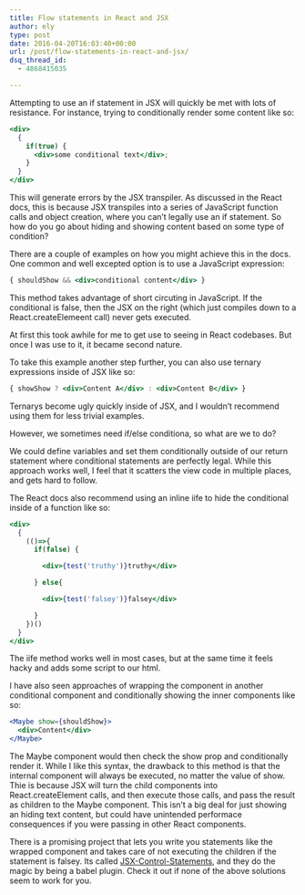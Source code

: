 ```yaml
---
title: Flow statements in React and JSX
author: ely
type: post
date: 2016-04-20T16:03:40+00:00
url: /post/flow-statements-in-react-and-jsx/
dsq_thread_id:
  - 4868415035

---
```

Attempting to use an if statement in JSX will quickly be met with lots of resistance. For instance, trying to conditionally render some content like so:
```jsx
<div>
  {
    if(true) {
      <div>some conditional text</div>;
    }
  }
</div>
```

This will generate errors by the JSX transpiler. As discussed in the React docs, this is because JSX transpiles into a series of JavaScript function calls and object creation, where you can&#8217;t legally use an if statement. So how do you go about hiding and showing content based on some type of condition?

There are a couple of examples on how you might achieve this in the docs. One common and well excepted option is to use a JavaScript expression:

```jsx
{ shouldShow && <div>conditional content</div> }
```

This method takes advantage of short circuting in JavaScript. If the conditional is false, then the JSX on the right (which just compiles down to a React.createElemeent call) never gets executed.

At first this took awhile for me to get use to seeing in React codebases. But once I was use to it, it became second nature.

To take this example another step further, you can also use ternary expressions inside of JSX like so:

```jsx
{ showShow ? <div>Content A</div> : <div>Content B</div> }
```

Ternarys become ugly quickly inside of JSX, and I wouldn&#8217;t recommend using them for less trivial examples.

However, we sometimes need if/else conditiona, so what are we to do?

We could define variables and set them conditionally outside of our return statement where conditional statements are perfectly legal. While this approach works well, I feel that it scatters the view code in multiple places, and gets hard to follow.

The React docs also recommend using an inline iife to hide the conditional inside of a function like so:

```jsx
<div>
  {
    (()=>{
      if(false) {

		<div>{test('truthy')}truthy</div>

      } else{

		<div>{test('falsey')}falsey</div>

      }
    })()
  }
</div>
```

The iife method works well in most cases, but at the same time it feels hacky and adds some script to our html.

I have also seen approaches of wrapping the component in another conditional component and conditionally showing the inner components like so:

```jsx
<Maybe show={shouldShow}>
  <div>Content</div>
</Maybe>
```

The Maybe component would then check the show prop and conditionally render it. While I like this syntax, the drawback to this method is that the internal component will always be executed, no matter the value of show. Thie is because JSX will turn the child components into React.createElement calls, and then execute those calls, and pass the result as children to the Maybe component. This isn&#8217;t a big deal for just showing an hiding text content, but could have unintended performace consequences if you were passing in other React components.

There is a promising project that lets you write you statements like the wrapped component and takes care of not executing the children if the statement is falsey. Its called <a href="https://github.com/AlexGilleran/jsx-control-statements" target="_blank">JSX-Control-Statements</a>, and they do the magic by being a babel plugin. Check it out if none of the above solutions seem to work for you.